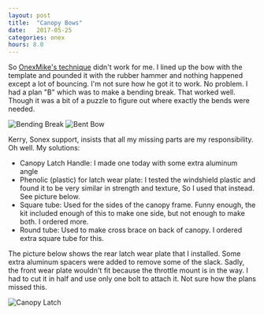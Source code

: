 ```yaml
---
layout: post
title:  "Canopy Bows"
date:   2017-05-25 
categories: onex
hours: 8.0
---
```


So [OnexMike's technique](http://www.onexmike.org/canopy.html) didn't work for me.  I lined up the bow with the template and pounded it with the rubber hammer and nothing happened except a lot of bouncing.  I'm not sure how he got it to work.  No problem.  I had a plan "B" which was to make a bending break.  That worked well.  Though it was a bit of a puzzle to figure out where exactly the bends were needed.

![Bending Break](/onex/img/2017-05-25/1.jpg)
![Bent Bow](/onex/img/2017-05-25/2.jpg)

Kerry, Sonex support, insists that all my missing parts are my responsibility.  Oh well.  My solutions:
   
 * Canopy Latch Handle:  I made one today with some extra aluminum angle
 * Phenolic (plastic) for latch wear plate:  I tested the windshield plastic and found it to be very similar in strength and texture, So I used that instead.  See picture below.
 * Square tube: Used for the sides of the canopy frame.  Funny enough, the kit included enough of this to make one side, but not enough to make both.  I ordered more.
 * Round tube: Used to make cross brace on back of canopy.  I ordered extra square tube for this.
 
The picture below shows the rear latch wear plate that I installed.  Some extra aluminum spacers were added to remove some of the slack.  Sadly, the front wear plate wouldn't fit because the throttle mount is in the way.  I had to cut it in half and use only one bolt to attach it.  Not sure how the plans missed this.  

![Canopy Latch](/onex/img/2017-05-25/3.jpg)
